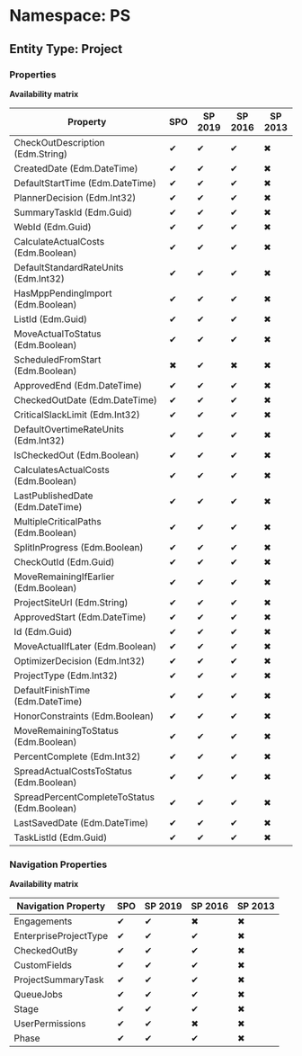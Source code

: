 # Namespace: PS
## Entity Type: Project

### Properties

**Availability matrix**

Property | SPO | SP 2019 | SP 2016 | SP 2013
----------|-----|---------|---------|--------
CheckOutDescription (Edm.String) | ✔ | ✔ | ✔ | ✖
CreatedDate (Edm.DateTime) | ✔ | ✔ | ✔ | ✖
DefaultStartTime (Edm.DateTime) | ✔ | ✔ | ✔ | ✖
PlannerDecision (Edm.Int32) | ✔ | ✔ | ✔ | ✖
SummaryTaskId (Edm.Guid) | ✔ | ✔ | ✔ | ✖
WebId (Edm.Guid) | ✔ | ✔ | ✔ | ✖
CalculateActualCosts (Edm.Boolean) | ✔ | ✔ | ✔ | ✖
DefaultStandardRateUnits (Edm.Int32) | ✔ | ✔ | ✔ | ✖
HasMppPendingImport (Edm.Boolean) | ✔ | ✔ | ✔ | ✖
ListId (Edm.Guid) | ✔ | ✔ | ✔ | ✖
MoveActualToStatus (Edm.Boolean) | ✔ | ✔ | ✔ | ✖
ScheduledFromStart (Edm.Boolean) | ✖ | ✔ | ✖ | ✖
ApprovedEnd (Edm.DateTime) | ✔ | ✔ | ✔ | ✖
CheckedOutDate (Edm.DateTime) | ✔ | ✔ | ✔ | ✖
CriticalSlackLimit (Edm.Int32) | ✔ | ✔ | ✔ | ✖
DefaultOvertimeRateUnits (Edm.Int32) | ✔ | ✔ | ✔ | ✖
IsCheckedOut (Edm.Boolean) | ✔ | ✔ | ✔ | ✖
CalculatesActualCosts (Edm.Boolean) | ✔ | ✔ | ✔ | ✖
LastPublishedDate (Edm.DateTime) | ✔ | ✔ | ✔ | ✖
MultipleCriticalPaths (Edm.Boolean) | ✔ | ✔ | ✔ | ✖
SplitInProgress (Edm.Boolean) | ✔ | ✔ | ✔ | ✖
CheckOutId (Edm.Guid) | ✔ | ✔ | ✔ | ✖
MoveRemainingIfEarlier (Edm.Boolean) | ✔ | ✔ | ✔ | ✖
ProjectSiteUrl (Edm.String) | ✔ | ✔ | ✔ | ✖
ApprovedStart (Edm.DateTime) | ✔ | ✔ | ✔ | ✖
Id (Edm.Guid) | ✔ | ✔ | ✔ | ✖
MoveActualIfLater (Edm.Boolean) | ✔ | ✔ | ✔ | ✖
OptimizerDecision (Edm.Int32) | ✔ | ✔ | ✔ | ✖
ProjectType (Edm.Int32) | ✔ | ✔ | ✔ | ✖
DefaultFinishTime (Edm.DateTime) | ✔ | ✔ | ✔ | ✖
HonorConstraints (Edm.Boolean) | ✔ | ✔ | ✔ | ✖
MoveRemainingToStatus (Edm.Boolean) | ✔ | ✔ | ✔ | ✖
PercentComplete (Edm.Int32) | ✔ | ✔ | ✔ | ✖
SpreadActualCostsToStatus (Edm.Boolean) | ✔ | ✔ | ✔ | ✖
SpreadPercentCompleteToStatus (Edm.Boolean) | ✔ | ✔ | ✔ | ✖
LastSavedDate (Edm.DateTime) | ✔ | ✔ | ✔ | ✖
TaskListId (Edm.Guid) | ✔ | ✔ | ✔ | ✖

### Navigation Properties

**Availability matrix**

Navigation Property | SPO | SP 2019 | SP 2016 | SP 2013
----------|-----|---------|---------|--------
Engagements | ✔ | ✔ | ✖ | ✖
EnterpriseProjectType | ✔ | ✔ | ✔ | ✖
CheckedOutBy | ✔ | ✔ | ✔ | ✖
CustomFields | ✔ | ✔ | ✔ | ✖
ProjectSummaryTask | ✔ | ✔ | ✔ | ✖
QueueJobs | ✔ | ✔ | ✔ | ✖
Stage | ✔ | ✔ | ✔ | ✖
UserPermissions | ✔ | ✔ | ✖ | ✖
Phase | ✔ | ✔ | ✔ | ✖
